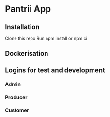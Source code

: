 # Pantrii App

## Installation

 Clone this repo
 Run npm install or npm ci

## Dockerisation

## Logins for test and development
### Admin
### Producer
### Customer